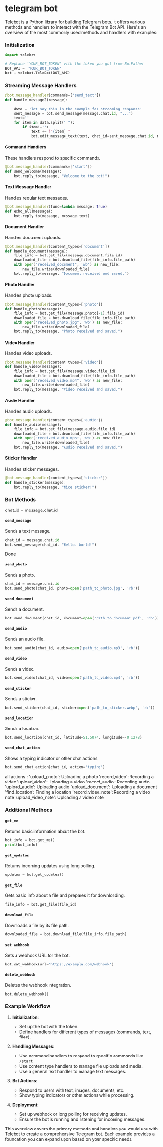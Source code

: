 # telegram bot

Telebot is a Python library for building Telegram bots. It offers various methods and handlers to interact with the Telegram Bot API. Here's an overview of the most commonly used methods and handlers with examples:

### Initialization
```python
import telebot

# Replace 'YOUR_BOT_TOKEN' with the token you got from BotFather
BOT_API = 'YOUR_BOT_TOKEN'
bot = telebot.TeleBot(BOT_API)
```

### Streaming Message Handlers
```python
@bot.message_handler(commands=['send_text'])
def handle_message2(message):
    
    data = 'let say this is the example for streaming response'
    sent_message = bot.send_message(message.chat.id, "...")
    text=''
    for item in data.split(" "):
        if item!='':
            text += f"{item} "
            bot.edit_message_text(text, chat_id=sent_message.chat.id, message_id=sent_message.message_id)
```

#### Command Handlers
These handlers respond to specific commands.
```python
@bot.message_handler(commands=['start'])
def send_welcome(message):
    bot.reply_to(message, "Welcome to the bot!")
```

#### Text Message Handler
Handles regular text messages.
```python
@bot.message_handler(func=lambda message: True)
def echo_all(message):
    bot.reply_to(message, message.text)
```

#### Document Handler
Handles document uploads.
```python
@bot.message_handler(content_types=['document'])
def handle_document(message):
    file_info = bot.get_file(message.document.file_id)
    downloaded_file = bot.download_file(file_info.file_path)
    with open("received_document", 'wb') as new_file:
        new_file.write(downloaded_file)
    bot.reply_to(message, "Document received and saved.")
```

#### Photo Handler
Handles photo uploads.
```python
@bot.message_handler(content_types=['photo'])
def handle_photo(message):
    file_info = bot.get_file(message.photo[-1].file_id)
    downloaded_file = bot.download_file(file_info.file_path)
    with open("received_photo.jpg", 'wb') as new_file:
        new_file.write(downloaded_file)
    bot.reply_to(message, "Photo received and saved.")
```

#### Video Handler
Handles video uploads.
```python
@bot.message_handler(content_types=['video'])
def handle_video(message):
    file_info = bot.get_file(message.video.file_id)
    downloaded_file = bot.download_file(file_info.file_path)
    with open("received_video.mp4", 'wb') as new_file:
        new_file.write(downloaded_file)
    bot.reply_to(message, "Video received and saved.")
```

#### Audio Handler
Handles audio uploads.
```python
@bot.message_handler(content_types=['audio'])
def handle_audio(message):
    file_info = bot.get_file(message.audio.file_id)
    downloaded_file = bot.download_file(file_info.file_path)
    with open("received_audio.mp3", 'wb') as new_file:
        new_file.write(downloaded_file)
    bot.reply_to(message, "Audio received and saved.")
```

#### Sticker Handler
Handles sticker messages.
```python
@bot.message_handler(content_types=['sticker'])
def handle_sticker(message):
    bot.reply_to(message, "Nice sticker!")
```

### Bot Methods

chat_id = message.chat.id
#### `send_message`
Sends a text message.
```python
chat_id = message.chat.id
bot.send_message(chat_id, "Hello, World!")
```
Done

#### `send_photo`
Sends a photo.
```python
chat_id = message.chat.id
bot.send_photo(chat_id, photo=open('path_to_photo.jpg', 'rb'))
```

#### `send_document`
Sends a document.
```python
bot.send_document(chat_id, document=open('path_to_document.pdf', 'rb'))
```

#### `send_audio`
Sends an audio file.
```python
bot.send_audio(chat_id, audio=open('path_to_audio.mp3', 'rb'))
```

#### `send_video`
Sends a video.
```python
bot.send_video(chat_id, video=open('path_to_video.mp4', 'rb'))
```

#### `send_sticker`
Sends a sticker.
```python
bot.send_sticker(chat_id, sticker=open('path_to_sticker.webp', 'rb'))
```

#### `send_location`
Sends a location.
```python
bot.send_location(chat_id, latitude=51.5074, longitude=-0.1278)
```



#### `send_chat_action`
Shows a typing indicator or other chat actions.
```python
bot.send_chat_action(chat_id, action='typing')
```
all  actions :
'upload_photo': Uploading a photo
'record_video': Recording a video
'upload_video': Uploading a video
'record_audio': Recording audio
'upload_audio': Uploading audio
'upload_document': Uploading a document
'find_location': Finding a location
'record_video_note': Recording a video note
'upload_video_note': Uploading a video note

### Additional Methods

#### `get_me`
Returns basic information about the bot.
```python
bot_info = bot.get_me()
print(bot_info)
```

#### `get_updates`
Returns incoming updates using long polling.
```python
updates = bot.get_updates()
```

#### `get_file`
Gets basic info about a file and prepares it for downloading.
```python
file_info = bot.get_file(file_id)
```

#### `download_file`
Downloads a file by its file path.
```python
downloaded_file = bot.download_file(file_info.file_path)
```

#### `set_webhook`
Sets a webhook URL for the bot.
```python
bot.set_webhook(url='https://example.com/webhook')
```

#### `delete_webhook`
Deletes the webhook integration.
```python
bot.delete_webhook()
```

### Example Workflow

1. **Initialization**:
   - Set up the bot with the token.
   - Define handlers for different types of messages (commands, text, files).

2. **Handling Messages**:
   - Use command handlers to respond to specific commands like `/start`.
   - Use content type handlers to manage file uploads and media.
   - Use a general text handler to manage text messages.

3. **Bot Actions**:
   - Respond to users with text, images, documents, etc.
   - Show typing indicators or other actions while processing.

4. **Deployment**:
   - Set up webhook or long polling for receiving updates.
   - Ensure the bot is running and listening for incoming messages.

This overview covers the primary methods and handlers you would use with Telebot to create a comprehensive Telegram bot. Each example provides a foundation you can expand upon based on your specific needs.
